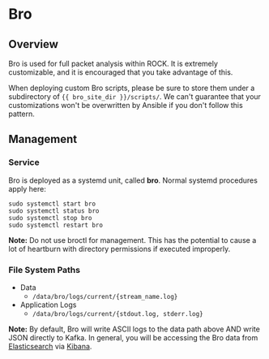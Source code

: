 # Bro

## Overview
Bro is used for full packet analysis within ROCK. It is extremely customizable, and it is encouraged that you take advantage of this.

When deploying custom Bro scripts, please be sure to store them under a subdirectory of `{{ bro_site_dir }}/scripts/`. We can't guarantee that your customizations won't be overwritten by Ansible if you don't follow this pattern.

## Management

### Service
Bro is deployed as a systemd unit, called **bro**. Normal systemd procedures apply here:

```
sudo systemctl start bro
sudo systemctl status bro
sudo systemctl stop bro
sudo systemctl restart bro
```

**Note:** Do not use broctl for management. This has the potential to cause a lot of heartburn with directory permissions if executed improperly.

### File System Paths

* Data
  * `/data/bro/logs/current/{stream_name.log}`
* Application Logs
  * `/data/bro/logs/current/{stdout.log, stderr.log}`

**Note:** By default, Bro will write ASCII logs to the data path above AND write JSON directly to Kafka. In general, you will be accessing the Bro data from [Elasticsearch](elasticsearch.md) via [Kibana](kibana.md).
